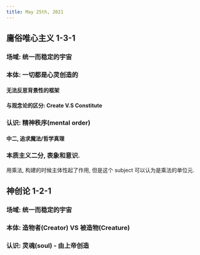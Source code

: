 ```yaml
---
title: May 25th, 2021
---
```


## 庸俗唯心主义 1-3-1
### 场域: 统一而稳定的宇宙
### 本体: 一切都是心灵创造的
#### 无法反思背景性的框架
#### 与观念论的区分: Create V.S Constitute
### 认识: 精神秩序(mental order)
#### 中二, 追求魔法/哲学真理
### 本质主义二分, 表象和意识. 
用乘法, 构建的时候主体性起了作用, 但是这个 subject 可以认为是乘法的单位元.
## 神创论 1-2-1
### 场域: 统一而稳定的宇宙
### 本体: 造物者(Creator) VS 被造物(Creature)
### 认识: 灵魂(soul) - 由上帝创造
